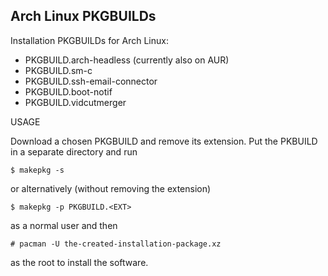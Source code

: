Arch Linux PKGBUILDs
--------------------

Installation PKGBUILDs for Arch Linux:

- PKGBUILD.arch-headless (currently also on AUR)
- PKGBUILD.sm-c
- PKGBUILD.ssh-email-connector
- PKGBUILD.boot-notif
- PKGBUILD.vidcutmerger


USAGE

Download a chosen PKGBUILD and remove its extension. Put the PKBUILD in a separate directory and run

	$ makepkg -s

or alternatively (without removing the extension)

	$ makepkg -p PKGBUILD.<EXT>

as a normal user and then

	# pacman -U the-created-installation-package.xz

as the root to install the software.
